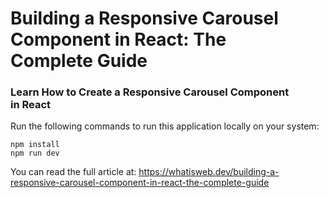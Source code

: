 # Building a Responsive Carousel Component in React: The Complete Guide
### Learn How to Create a Responsive Carousel Component in React

Run the following commands to run this application locally on your system:

```
npm install
npm run dev
```

You can read the full article at: https://whatisweb.dev/building-a-responsive-carousel-component-in-react-the-complete-guide
